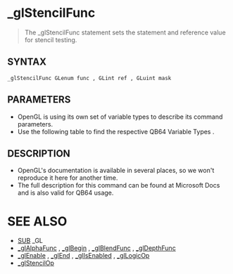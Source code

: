 # _glStencilFunc
> The _glStencilFunc statement sets the statement and reference value for stencil testing.

## SYNTAX
`_glStencilFunc GLenum func , GLint ref , GLuint mask`

## PARAMETERS
* OpenGL is using its own set of variable types to describe its command parameters.
* Use the following table to find the respective QB64 Variable Types .


## DESCRIPTION
* OpenGL's documentation is available in several places, so we won't reproduce it here for another time.
* The full description for this command can be found at Microsoft Docs and is also valid for QB64 usage.


# SEE ALSO
* [SUB](SUB.md) _GL
* [_glAlphaFunc](_glAlphaFunc.md) , [_glBegin](_glBegin.md) , [_glBlendFunc](_glBlendFunc.md) , [_glDepthFunc](_glDepthFunc.md)
* [_glEnable](_glEnable.md) , [_glEnd](_glEnd.md) , [_glIsEnabled](_glIsEnabled.md) , [_glLogicOp](_glLogicOp.md)
* [_glStencilOp](_glStencilOp.md)

